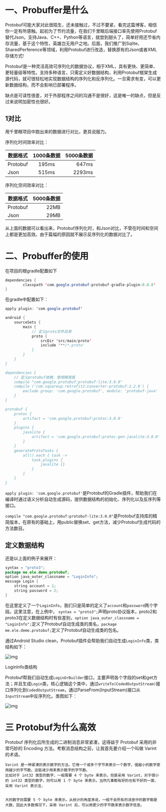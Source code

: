 # 一、Probuffer是什么
Protobuf可能大家对此很陌生，还未接触过，不过不要紧，看完这篇博客，相信你一定有所感触。起初为了节约流量，在我们千里眼后端接口率先使用Protobuf替代Json，支持Java、C++、Python等语言，就尝到甜头了，简单好用还节省内存流量，基于这个特性，英雄岂无用户之地。后面，我们推广到Sqlite、SharedPerference等领域，利用Protobuf进行改造，替换原有的Json或者XML存储方式!

Protobuf是一种灵活高效可序列化的数据协议，相于XML，具有更快、更简单、更轻量级等特性。支持多种语言，只需定义好数据结构，利用Protobuf框架生成源代码，就可很轻松地实现数据结构的序列化和反序列化。一旦需求有变，可以更新数据结构，而不会影响已部署程序。

缺点是可读性很差，对于外部程序之间的沟通不是很好，这是唯一的缺点，但是反过来说明加密性也很好。

## 1对比
用千里眼项目中跑出来的数据进行对比，更具说服力。

序列化时间效率对比：

| 数据格式 | 1000条数据 | 5000条数据 |
| -------- | :--------: | ---------: |
| Protobuf |   195ms    |      647ms |
| Json     |   515ms    |     2293ms |

序列化空间效率对比：

| 数据格式 | 5000条数据 |
| -------- | ---------: |
| Protobuf |       22MB |
| Json     |       29MB |

从上面的数据可以看出来，Protobuf序列化时，和Json对比，不管在时间和空间上都是更加高效。由于篇幅的原因就不展示反序列化的数据对比了。

# 二、Probuffer的使用

在项目的根gradle配置如下



```java
dependencies {
        classpath 'com.google.protobuf:protobuf-gradle-plugin:0.8.0'
}
```

在gradle中配置如下：



```java
apply plugin: 'com.google.protobuf'

android {
    sourceSets {
        main {
            // 定义proto文件目录
            proto {
                srcDir 'src/main/proto'
                include '**/*.proto'
            }
        }
    }
}

dependencies {
    // 定义protobuf依赖，使用精简版
    compile "com.google.protobuf:protobuf-lite:3.0.0"
    compile ('com.squareup.retrofit2:converter-protobuf:2.2.0') {
        exclude group: 'com.google.protobuf', module: 'protobuf-java'
    }
}

protobuf {
    protoc {
        artifact = 'com.google.protobuf:protoc:3.0.0'
    }
    plugins {
        javalite {
            artifact = 'com.google.protobuf:protoc-gen-javalite:3.0.0'
        }
    }
    generateProtoTasks {
        all().each { task ->
            task.plugins {
                javalite {}
            }
        }
    }
}
```

`apply plugin: 'com.google.protobuf'`是Protobuf的Gradle插件，帮助我们在编译时通过语义分析自动生成源码，提供数据结构的初始化、序列化以及反序列等接口。

`compile "com.google.protobuf:protobuf-lite:3.0.0"`是Protobuf支持库的精简版本，在原有的基础上，用public替换set、get方法，减少Protobuf生成代码的方法数目。

## 定义数据结构

还是以上面的例子来展开：



```java
syntax = "proto3";
package me.ele.demo.protobuf;
option java_outer_classname = "LoginInfo";
message Login {
    string account = 1;
    string password = 2;
}
```

在这里定义了一个`LoginInfo`，我们只是简单的定义了`account`和`password`两个字段。这里注意，在上例中， `syntax = "proto3";`声明proto协议版本，proto2和proto3在定义数据结构时有些差别，`option java_outer_classname = "LoginInfo";`定义了Protobuf自动生成类的类名，`package me.ele.demo.protobuf;`定义了Protobuf自动生成类的包名。

通过Android Studio clean，Protobuf插件会帮助我们自动生成`LoginInfo`类，类结构如下：

![img](https:////upload-images.jianshu.io/upload_images/5133492-8e9518d464c5f206.png?imageMogr2/auto-orient/strip|imageView2/2/w/635/format/webp)

LoginInfo类结构

Protobuf帮我们自动生成`LoginOrBuilder`接口，主要声明各个字段的set和get方法；并且生成`Login`类，核心逻辑这个类中，通过`writeTo(CodedOutputStream)`接口序列化到`CodedOutputStream`，通过ParseFrom(InputStream)接口从`InputStream`中反序列化。类图如下：

![img](https:////upload-images.jianshu.io/upload_images/5133492-59864182aff99c8f.png?imageMogr2/auto-orient/strip|imageView2/2/w/793/format/webp)

# 三 Protobuf为什么高效
Protobuf 序列化后所生成的二进制消息非常紧凑，这得益于 Protobuf 采用的非常巧妙的 Encoding 方法。考察消息结构之前，让我首先要介绍一个叫做 Varint 的术语。

	Varint 是一种紧凑的表示数字的方法。它用一个或多个字节来表示一个数字，值越小的数字使用越少的字节数。这能减少用来表示数字的字节数。
	比如对于 int32 类型的数字，一般需要 4 个 byte 来表示。但是采用 Varint，对于很小的 int32 类型的数字，则可以用 1 个 byte 来表示。当然凡事都有好的也有不好的一面，采用 Varint 表示法，


	大的数字则需要 5 个 byte 来表示。从统计的角度来说，一般不会所有的消息中的数字都是大数，因此大多数情况下，采用 Varint 后，可以用更少的字节数来表示数字信息。 
